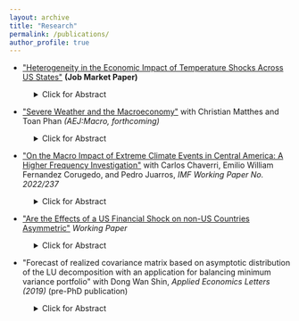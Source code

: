 ```yaml
---
layout: archive
title: "Research"
permalink: /publications/
author_profile: true
---
```

*    ["Heterogeneity in the Economic Impact of Temperature Shocks Across US States"](https://www.dropbox.com/scl/fi/pixqzfym60cekmahld126/JMP_Kim.pdf?rlkey=b2rlj9bgaqiajr45numo7v2ry&st=l87lpgaq&dl=0) <strong>(Job Market Paper)</strong>
    <details>
      <summary style="margin-left: 20px;">Click for Abstract</summary>
        This paper presents new empirical evidence on short- and medium-term heterogeneous temperature effects on real GDP growth and inflation at the US state level. The results reveal heterogeneity across states, seasons,
        and time horizons, with the sign of responses becoming synchronized seven quarters after temperature shocks. By examining the joint responses of output and prices, I explore whether temperature shocks
        resemble demand or supply shock at the state-level. The nature of shock varies by season and time horizon: cold season shock initially acts as positive demand and supply shock but transitions to negative supply
        (mostly in north-eastern states) and positive demand shock (mostly in southern states) as the time horizon extends, whereas warm season shock predominantly resembles negative supply shock after seven quarters 
        (especially in southern states). Variations in state-level responses are explained by state attributes such as sectoral shares of manufacturing and services along with average temperature.
        </details>
  
*    ["Severe Weather and the Macroeconomy"](https://hskim27.github.io/files/weather_2024.pdf) with Christian Matthes and Toan Phan _(AEJ:Macro, forthcoming)_
      <details>
      <summary style="margin-left: 20px;">Click for Abstract</summary>
        We investigate the impact of severe weather shocks on the US macroeconomy over the past sixty years. Using a nonlinear vector autoregressive model, we find robust evidence of time-varying effects. 
        While negligible at the beginning of the sample, the impact becomes significant at the end, where an increase in the severe weather index reduces aggregate industrial production and consumption growth rates, and 
        raises aggregate unemployment and inflation rates. The effects are persistent for up to twenty months. Our findings suggest limited adaptation to the increased severity of weather in the United States, at least at 
        the macroeconomic level.
       </details>

*    ["On the Macro Impact of Extreme Climate Events in Central America: A Higher Frequency Investigation"](https://www.imf.org/en/Publications/WP/Issues/2022/12/02/On-the-Macro-Impact-of-Extreme-Climate-Events-in-Central-America-A-Higher-Frequency-526284) with Carlos Chaverri, Emilio William Fernandez Corugedo, and Pedro Juarros, _IMF Working Paper No. 2022/237_
    <details>
      <summary style="margin-left: 20px;">Click for Abstract</summary>
        Central America is one of the world’s most vulnerable regions to extreme climate events. The literature estimates the macroeconomic effects of climate events mainly using annual data, which might underestimate the 
        true effects as these extreme events tend to be short-lived and generate government and family support in response. To overcome this limitation, this paper studies Central American countries’ macroeconomic impact 
        of climatic disasters using high-frequency (monthly) data over the period 2000-2019. We identify extreme climate events by defining dummy variables related to storm and flood events reported in the EM-DAT 
        (Emergency Events Database) and estimate country-specific VAR and panel VAR. The results suggest that a climatic disaster drops monthly economic activity in most countries in the region of around 0.5 to 1 
        percentage points on impact, with persistent effects on the level of GDP. We show that even as extreme climate events were relatively less severe under our sample period, quantitative effects are similar or larger 
        than previously estimated for the region. In addition, remittances (transfers from family living abroad) increase for most countries in response to a extreme climate event, acting as a shock absorber. The results 
        are robust to controlling for the severity of the climate events, for which we construct a monthly climate index measuring severity of weather indicators by following the spirit of the Actuaries Climate Index 
        (ACI).
        </details>  
    
*    ["Are the Effects of a US Financial Shock on non-US Countries Asymmetric"](https://hskim27.github.io/files/us_financial_shock_asymmetric.pdf)  _Working Paper_
    <details>
      <summary style="margin-left: 20px;">Click for Abstract</summary>
        In the past few decades, US financial markets have experienced a high degree of financial integration with non-US countries. I examine whether US financial shocks affect non-US economies, especially focusing on 
        potential asymmetric effects. US financial shocks are identified from a model that allows the asymmetric effects of US financial market disturbances following a recent paper (Barnichon, Matthes, and Ziegenbein 
        (2020)). Using Smooth Local Projection, I find that US financial shocks lead to asymmetric effects in a majority of G7 countries (Canada, Germany, France, the UK and Italy): an adverse US financial shock, i.e., 
        tightening of financial conditions, generates a significant decline in the countries’ output and the movements are similar across the countries, while a favorable US financial shock, i.e., easing of financial 
        conditions, generates no statistically significant responses. The asymmetry also exists in short-term interest rates and share prices indices.
        </details> 

* "Forecast of realized covariance matrix based on asymptotic distribution of the LU decomposition with an application for balancing minimum variance portfolio" with Dong Wan Shin, _Applied Economics Letters (2019)_ (pre-PhD publication)
    <details>
      <summary style="margin-left: 20px;">Click for Abstract</summary>
      We derive the asymptotic distribution for the LU decomposition, that is, the Cholesky decomposition, of realized covariance matrix. Distributional properties are combined with an existing generalized heterogeneous 
      autoregressive (GHAR) method for forecasting realized covariance matrix, which will be referred to as a generalized HARQ (GHARQ) method. An out-of-sample forecast comparison of a real data set shows that the 
      proposed GHARQ method outperforms other existing methods in terms of optimizing the variances of portfolios.
       </details> 
      
